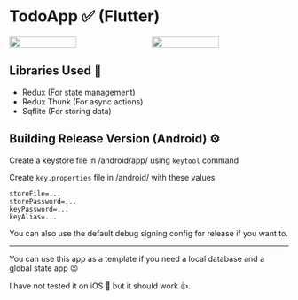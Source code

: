 # TodoApp ✅ (Flutter)

<div style="display: flex; justify-content: space-between;">
  <img width="49%" src="./screenshots/home.jpg" />
  <img width="49%" src="./screenshots/add_todo.jpg" />
</div>

## Libraries Used 🔨

- Redux (For state management)
- Redux Thunk (For async actions)
- Sqflite (For storing data)

## Building Release Version (Android) ⚙️

Create a keystore file in /android/app/ using `keytool` command

Create `key.properties` file in /android/ with these values

```
storeFile=...
storePassword=...
keyPassword=...
keyAlias=...
```

You can also use the default debug signing config for release if you want to.

---

You can use this app as a template if you need a local database and a global state app 😉

I have not tested it on iOS 🍎 but it should work 👍.
